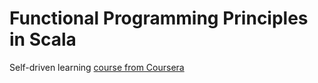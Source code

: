 # Functional Programming Principles in Scala
Self-driven learning [course from Coursera](https://www.coursera.org/learn/progfun1/home/welcome)
